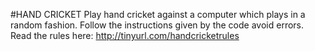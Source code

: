 #HAND CRICKET
Play hand cricket against a computer which plays in a random fashion.
Follow the instructions given by the code avoid errors.
Read the rules here:
http://tinyurl.com/handcricketrules

